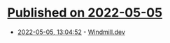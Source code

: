 # [Published on 2022-05-05](index.md)

* [2022-05-05, 13:04:52](https://news.ycombinator.com/item?id=31272793) - [Windmill.dev](https://docs.windmill.dev)
